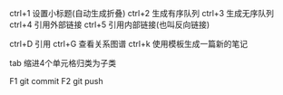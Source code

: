 
ctrl+1 设置小标题(自动生成折叠)
ctrl+2  生成有序队列
ctrl+3 生成无序队列
ctrl+4 引用外部链接
ctrl+5 引用内部链接(也叫反向链接)

ctrl+D 引用
ctrl+G 查看关系图谱
ctrl+k 使用模板生成一篇新的笔记

tab  缩进4个单元格归类为子类



F1 git commit
F2 git push
